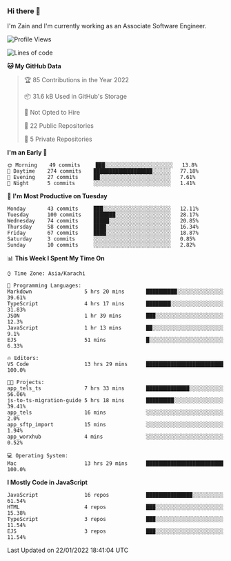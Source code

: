 ### Hi there 👋

I'm Zain and I'm currently working as an Associate Software Engineer.

<!--START_SECTION:waka-->
![Profile Views](http://img.shields.io/badge/Profile%20Views-0-blue)

![Lines of code](https://img.shields.io/badge/From%20Hello%20World%20I%27ve%20Written-3%20Million%20lines%20of%20code-blue)

**🐱 My GitHub Data** 

> 🏆 85 Contributions in the Year 2022
 > 
> 📦 31.6 kB Used in GitHub's Storage 
 > 
> 🚫 Not Opted to Hire
 > 
> 📜 22 Public Repositories 
 > 
> 🔑 5 Private Repositories  
 > 
**I'm an Early 🐤** 

```text
🌞 Morning    49 commits     ███░░░░░░░░░░░░░░░░░░░░░░   13.8% 
🌆 Daytime    274 commits    ███████████████████░░░░░░   77.18% 
🌃 Evening    27 commits     ██░░░░░░░░░░░░░░░░░░░░░░░   7.61% 
🌙 Night      5 commits      ░░░░░░░░░░░░░░░░░░░░░░░░░   1.41%

```
📅 **I'm Most Productive on Tuesday** 

```text
Monday       43 commits     ███░░░░░░░░░░░░░░░░░░░░░░   12.11% 
Tuesday      100 commits    ███████░░░░░░░░░░░░░░░░░░   28.17% 
Wednesday    74 commits     █████░░░░░░░░░░░░░░░░░░░░   20.85% 
Thursday     58 commits     ████░░░░░░░░░░░░░░░░░░░░░   16.34% 
Friday       67 commits     ████░░░░░░░░░░░░░░░░░░░░░   18.87% 
Saturday     3 commits      ░░░░░░░░░░░░░░░░░░░░░░░░░   0.85% 
Sunday       10 commits     ░░░░░░░░░░░░░░░░░░░░░░░░░   2.82%

```


📊 **This Week I Spent My Time On** 

```text
⌚︎ Time Zone: Asia/Karachi

💬 Programming Languages: 
Markdown                 5 hrs 20 mins       ██████████░░░░░░░░░░░░░░░   39.61% 
TypeScript               4 hrs 17 mins       ████████░░░░░░░░░░░░░░░░░   31.83% 
JSON                     1 hr 39 mins        ███░░░░░░░░░░░░░░░░░░░░░░   12.3% 
JavaScript               1 hr 13 mins        ██░░░░░░░░░░░░░░░░░░░░░░░   9.1% 
EJS                      51 mins             █░░░░░░░░░░░░░░░░░░░░░░░░   6.33%

🔥 Editors: 
VS Code                  13 hrs 29 mins      █████████████████████████   100.0%

🐱‍💻 Projects: 
app_tels_ts              7 hrs 33 mins       ██████████████░░░░░░░░░░░   56.06% 
js-to-ts-migration-guide 5 hrs 18 mins       █████████░░░░░░░░░░░░░░░░   39.41% 
app_tels                 16 mins             ░░░░░░░░░░░░░░░░░░░░░░░░░   2.0% 
app_sftp_import          15 mins             ░░░░░░░░░░░░░░░░░░░░░░░░░   1.94% 
app_worxhub              4 mins              ░░░░░░░░░░░░░░░░░░░░░░░░░   0.52%

💻 Operating System: 
Mac                      13 hrs 29 mins      █████████████████████████   100.0%

```

**I Mostly Code in JavaScript** 

```text
JavaScript               16 repos            ███████████████░░░░░░░░░░   61.54% 
HTML                     4 repos             ███░░░░░░░░░░░░░░░░░░░░░░   15.38% 
TypeScript               3 repos             ███░░░░░░░░░░░░░░░░░░░░░░   11.54% 
EJS                      3 repos             ███░░░░░░░░░░░░░░░░░░░░░░   11.54%

```



 Last Updated on 22/01/2022 18:41:04 UTC
<!--END_SECTION:waka-->

<!--
**ZainAmjad68/ZainAmjad68** is a ✨ _special_ ✨ repository because its `README.md` (this file) appears on your GitHub profile.

Here are some ideas to get you started:

- 🔭 I’m currently working on ...
- 🌱 I’m currently learning ...
- 👯 I’m looking to collaborate on ...
- 🤔 I’m looking for help with ...
- 💬 Ask me about ...
- 📫 How to reach me: ...
- 😄 Pronouns: ...
- ⚡ Fun fact: ...
-->
